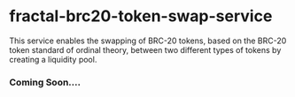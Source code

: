 # fractal-brc20-token-swap-service
This service enables the swapping of BRC-20 tokens, based on the BRC-20 token standard of ordinal theory, between two different types of tokens by creating a liquidity pool.  

### Coming Soon....
 
